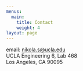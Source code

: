 ```yaml
---
menus:
  main:
    title: Contact
    weight: 4
layout: page
---
```


  email: nikola.s@ucla.edu<br/>
  UCLA Engineering 6, Lab 468<br/>
  Los Angeles, CA 90095

